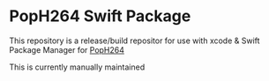 PopH264 Swift Package
=========================

This repository is a release/build repositor for use with xcode & Swift Package Manager for [PopH264](https://github.com/NewChromantics/PopH264)

This is currently manually maintained
